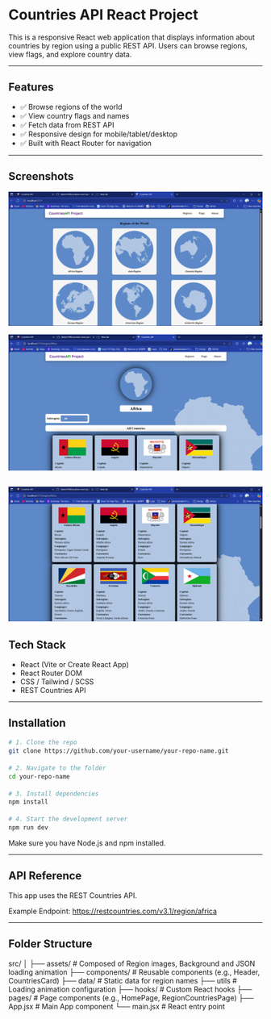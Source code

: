 # Countries API React Project

This is a responsive React web application that displays information about countries by region using a public REST API. Users can browse regions, view flags, and explore country data.

---

## Features

- ✅ Browse regions of the world
- ✅ View country flags and names
- ✅ Fetch data from REST API
- ✅ Responsive design for mobile/tablet/desktop
- ✅ Built with React Router for navigation

---

## Screenshots

![Homepage](./screenshots/HomePage.png)

![RegionCountriesPage](./screenshots/RegionCountriesPage.png)

![CountriesCard](./screenshots/CountriesCards.png)
---

## Tech Stack

- React (Vite or Create React App)
- React Router DOM
- CSS / Tailwind / SCSS
- REST Countries API

---

## Installation

```bash
# 1. Clone the repo
git clone https://github.com/your-username/your-repo-name.git

# 2. Navigate to the folder
cd your-repo-name

# 3. Install dependencies
npm install

# 4. Start the development server
npm run dev
```
Make sure you have Node.js and npm installed.

--- 

## API Reference

This app uses the REST Countries API.

Example Endpoint:
https://restcountries.com/v3.1/region/africa

---

## Folder Structure

src/
│
├── assets/             # Composed of Region images, Background and JSON loading animation
├── components/         # Reusable components (e.g., Header, CountriesCard)
├── data/               # Static data for region names
├── utils               # Loading animation configuration
├── hooks/              # Custom React hooks
├── pages/              # Page components (e.g., HomePage, RegionCountriesPage)
├── App.jsx             # Main App component
└── main.jsx            # React entry point